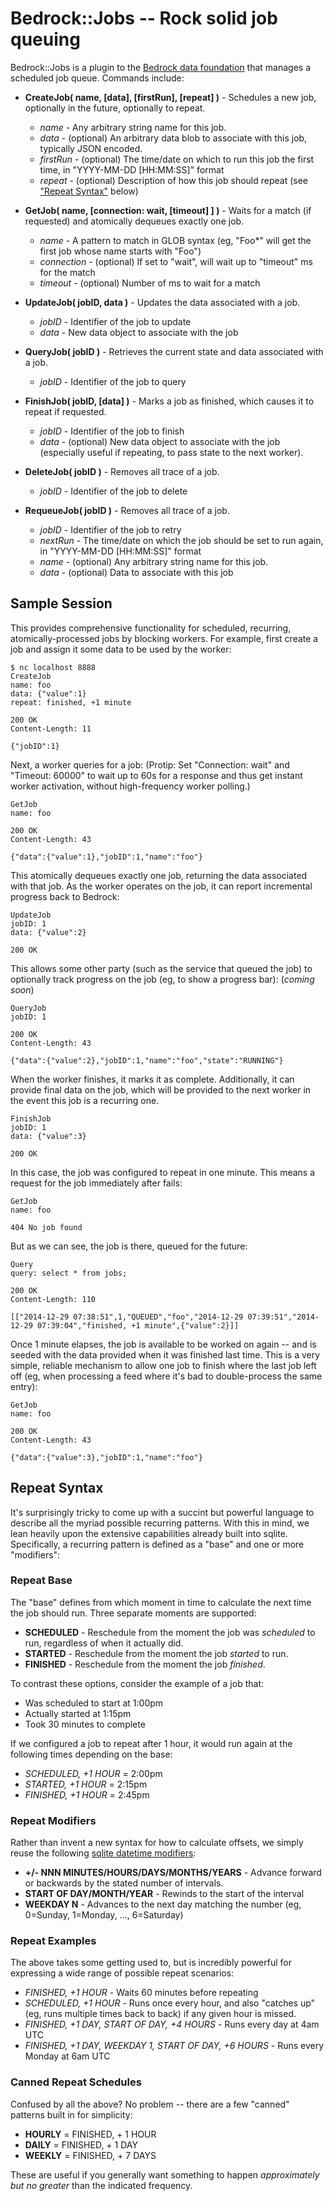 # Bedrock::Jobs -- Rock solid job queuing
Bedrock::Jobs is a plugin to the [Bedrock data foundation](../README.md) that manages a scheduled job queue.  Commands include:

 * **CreateJob( name, [data], [firstRun], [repeat] )** - Schedules a new job, optionally in the future, optionally to repeat.
   * *name* - Any arbitrary string name for this job.
   * *data* - (optional) An arbitrary data blob to associate with this job, typically JSON encoded.
   * *firstRun* - (optional) The time/date on which to run this job the first time, in "YYYY-MM-DD [HH:MM:SS]" format
   * *repeat* - (optional) Description of how this job should repeat (see ["Repeat Syntax"](#repeat-syntax) below)

 * **GetJob( name, [connection: wait, [timeout] ] )** - Waits for a match (if requested) and atomically dequeues exactly one job.
   * *name* - A pattern to match in GLOB syntax (eg, "Foo*" will get the first job whose name starts with "Foo")
   * *connection* - (optional) If set to "wait", will wait up to "timeout" ms for the match
   * *timeout* - (optional) Number of ms to wait for a match

 * **UpdateJob( jobID, data )** - Updates the data associated with a job.
   * *jobID* - Identifier of the job to update
   * *data* - New data object to associate with the job

 * **QueryJob( jobID )** - Retrieves the current state and data associated with a job.
   * *jobID* - Identifier of the job to query

 * **FinishJob( jobID, [data] )** - Marks a job as finished, which causes it to repeat if requested.
   * *jobID* - Identifier of the job to finish
   * *data* - (optional) New data object to associate with the job (especially useful if repeating, to pass state to the next worker).

 * **DeleteJob( jobID )** - Removes all trace of a job.
   * *jobID* - Identifier of the job to delete

 * **RequeueJob( jobID )** - Removes all trace of a job.
   * *jobID* - Identifier of the job to retry
   * *nextRun* - The time/date on which the job should be set to run again, in "YYYY-MM-DD [HH:MM:SS]" format
   * *name* - (optional) Any arbitrary string name for this job.
   * *data* - (optional) Data to associate with this job

## Sample Session
This provides comprehensive functionality for scheduled, recurring, atomically-processed jobs by blocking workers.  For example, first create a job and assign it some data to be used by the worker:

    $ nc localhost 8888
    CreateJob
    name: foo
    data: {"value":1}
    repeat: finished, +1 minute
    
    200 OK
    Content-Length: 11
    
    {"jobID":1}

Next, a worker queries for a job:  (Protip: Set "Connection: wait" and "Timeout: 60000" to wait up to 60s for a response and thus get instant worker activation, without high-frequency worker polling.)

    GetJob
    name: foo
    
    200 OK
    Content-Length: 43
    
    {"data":{"value":1},"jobID":1,"name":"foo"}

This atomically dequeues exactly one job, returning the data associated with that job.  As the worker operates on the job, it can report incremental progress back to Bedrock:

    UpdateJob
    jobID: 1
    data: {"value":2}
    
    200 OK

This allows some other party (such as the service that queued the job) to optionally track progress on the job (eg, to show a progress bar): (*coming soon*)

    QueryJob
    jobID: 1
    
    200 OK
    Content-Length: 43
    
    {"data":{"value":2},"jobID":1,"name":"foo","state":"RUNNING"}

When the worker finishes, it marks it as complete.  Additionally, it can provide final data on the job, which will be provided to the next worker in the event this job is a recurring one.

    FinishJob
    jobID: 1
    data: {"value":3}
    
    200 OK

In this case, the job was configured to repeat in one minute.  This means a request for the job immediately after fails:

    GetJob
    name: foo
    
    404 No job found

But as we can see, the job is there, queued for the future:

    Query
    query: select * from jobs;
    
    200 OK
    Content-Length: 110
    
    [["2014-12-29 07:38:51",1,"QUEUED","foo","2014-12-29 07:39:51","2014-12-29 07:39:04","finished, +1 minute",{"value":2}]]

Once 1 minute elapses, the job is available to be worked on again -- and is seeded with the data provided when it was finished last time.  This is a very simple, reliable mechanism to allow one job to finish where the last job left off (eg, when processing a feed where it's bad to double-process the same entry):

    GetJob
    name: foo
    
    200 OK
    Content-Length: 43
    
    {"data":{"value":3},"jobID":1,"name":"foo"}

## Repeat Syntax
It's surprisingly tricky to come up with a succint but powerful language to describe all the myriad possible recurring patterns.  With this in mind, we lean heavily upon the extensive capabilities already built into sqlite.  Specifically, a recurring pattern is defined as a "base" and one or more "modifiers":

### Repeat Base
The "base" defines from which moment in time to calculate the next time the job should run.  Three separate moments are supported:

* **SCHEDULED** - Reschedule from the moment the job was *scheduled* to run, regardless of when it actually did.
* **STARTED** - Reschedule from the moment the job *started* to run.
* **FINISHED** - Reschedule from the moment the job *finished*.

To contrast these options, consider the example of a job that:

* Was scheduled to start at 1:00pm
* Actually started at 1:15pm
* Took 30 minutes to complete

If we configured a job to repeat after 1 hour, it would run again at the following times depending on the base:

* *SCHEDULED, +1 HOUR* = 2:00pm
* *STARTED, +1 HOUR* = 2:15pm
* *FINISHED, +1 HOUR* = 2:45pm

### Repeat Modifiers
Rather than invent a new syntax for how to calculate offsets, we simply reuse the following [sqlite datetime modifiers](https://www.sqlite.org/lang_datefunc.html):

* **+/- NNN MINUTES/HOURS/DAYS/MONTHS/YEARS** - Advance forward or backwards by the stated number of intervals.
* **START OF DAY/MONTH/YEAR** - Rewinds to the start of the interval
* **WEEKDAY N** - Advances to the next day matching the number (eg, 0=Sunday, 1=Monday, ..., 6=Saturday)

### Repeat Examples
The above takes some getting used to, but is incredibly powerful for expressing a wide range of possible repeat scenarios:

* *FINISHED, +1 HOUR* - Waits 60 minutes before repeating
* *SCHEDULED, +1 HOUR* - Runs once every hour, and also "catches up" (eg, runs multiple times back to back) if any given hour is missed.
* *FINISHED, +1 DAY, START OF DAY, +4 HOURS* - Runs every day at 4am UTC
* *FINISHED, +1 DAY, WEEKDAY 1, START OF DAY, +6 HOURS* - Runs every Monday at 6am UTC

### Canned Repeat Schedules
Confused by all the above?  No problem -- there are a few "canned" patterns built in for simplicity:

* **HOURLY** = FINISHED, + 1 HOUR
* **DAILY** = FINISHED, + 1 DAY
* **WEEKLY** = FINISHED, + 7 DAYS

These are useful if you generally want something to happen *approximately but no greater* than the indicated frequency.
